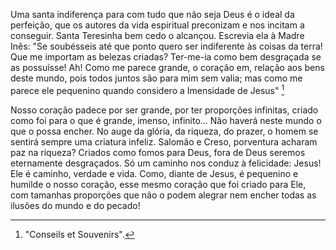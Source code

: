 
Uma santa indiferença para com tudo que não seja Deus é o ideal da perfeição, que os autores da vida espiritual preconizam e nos incitam a conseguir. Santa Teresinha bem cedo o alcançou. Escrevia ela à Madre Inês: "Se soubésseis até que ponto quero ser indiferente às coisas da terra! Que me importam as belezas criadas? Ter-me-ia como bem desgraçada se as possuísse! Ah! Como me parece grande, o coração em, relação aos bens deste mundo, pois todos juntos são para mim sem valia; mas como me parece ele pequenino quando considero a Imensidade de Jesus" [^1]

Nosso coração padece por ser grande, por ter proporções infinitas, criado como foi para o que é grande, imenso, infinito\... Não haverá neste mundo o que o possa encher. No auge da glória, da riqueza, do prazer, o homem se sentirá sempre uma criatura infeliz. Salomão e Creso, porventura acharam paz na riqueza? Criados como fomos para Deus, fora de Deus seremos eternamente desgraçados. Só um caminho nos conduz à felicidade: Jesus! Ele é caminho, verdade e vida. Como, diante de Jesus, é pequenino e humilde o nosso coração, esse mesmo coração que foi criado para Ele, com tamanhas proporções que não o podem alegrar nem encher todas as ilusões do mundo e do pecado!



[^1]: "Conseils et Souvenirs".